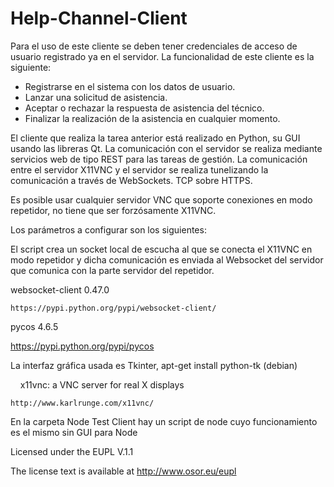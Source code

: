 # Help-Channel-Client

Para el uso de este cliente se deben tener credenciales de acceso de usuario registrado ya en el servidor.
La funcionalidad de este cliente es la siguiente:
- Registrarse en el sistema con los datos de usuario.
- Lanzar una solicitud de asistencia.
- Aceptar o rechazar la respuesta de asistencia del técnico.
- Finalizar la realización de la asistencia en cualquier momento.

El cliente que realiza la tarea anterior está realizado en Python, su GUI usando las libreras Qt.
La comunicación con el servidor se realiza mediante servicios web de tipo REST para las tareas de gestión.
La comunicación entre el servidor X11VNC y el servidor se realiza tunelizando la comunicación a través de WebSockets. TCP sobre HTTPS.

Es posible usar cualquier servidor VNC que soporte conexiones en modo repetidor, no tiene que ser forzósamente X11VNC.

Los parámetros a configurar son los siguientes:


El script crea un socket local de escucha al que se conecta el X11VNC en modo repetidor y dicha comunicación es enviada al Websocket del servidor que comunica con la parte servidor del repetidor.

websocket-client 0.47.0 

    https://pypi.python.org/pypi/websocket-client/ 
    
    
pycos 4.6.5

https://pypi.python.org/pypi/pycos


La interfaz gráfica usada es Tkinter, apt-get install python-tk (debian)

    
x11vnc: a VNC server for real X displays 

    http://www.karlrunge.com/x11vnc/

En la carpeta Node Test Client hay un script de node cuyo funcionamiento es el mismo sin GUI para Node

Licensed under the EUPL V.1.1

The license text is available at http://www.osor.eu/eupl
